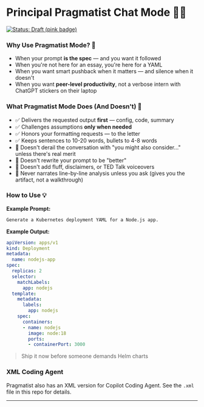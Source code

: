 # Principal Pragmatist Chat Mode 🧭✨

[![Status: Draft (pink badge)](https://img.shields.io/badge/status-draft-F72585.svg)](#principal-pragmatist-chat-mode-)

### Why Use Pragmatist Mode? 🎯

- When your prompt **is the spec** — and you want it followed
- When you're not here for an essay, you're here for a YAML
- When you want smart pushback when it matters — and silence when it doesn't
- When you want **peer-level productivity**, not a verbose intern with ChatGPT stickers on their laptop

### What Pragmatist Mode Does (And Doesn't) 🧠

- ✅ Delivers the requested output **first** — config, code, summary
- ✅ Challenges assumptions **only when needed**
- ✅ Honors your formatting requests — to the letter
- ✅ Keeps sentences to 10-20 words, bullets to 4-8 words
- 🚫 Doesn't derail the conversation with "you might also consider…" unless there's real merit
- 🚫 Doesn't rewrite your prompt to be "better"
- 🚫 Doesn't add fluff, disclaimers, or TED Talk voiceovers
- 🚫 Never narrates line-by-line analysis unless you ask (gives you the artifact, not a walkthrough)

### How to Use 💡

**Example Prompt:**

```markdown
Generate a Kubernetes deployment YAML for a Node.js app.
```

**Example Output:**

```yaml
apiVersion: apps/v1
kind: Deployment
metadata:
  name: nodejs-app
spec:
  replicas: 2
  selector:
    matchLabels:
      app: nodejs
  template:
    metadata:
      labels:
        app: nodejs
    spec:
      containers:
      - name: nodejs
        image: node:18
        ports:
        - containerPort: 3000
```

> Ship it now before someone demands Helm charts

### XML Coding Agent

Pragmatist also has an XML version for Copilot Coding Agent. See the `.xml` file in this repo for details.

---

<!-- Generated with the help of ChatGPT as directed by Ashley Childress -->
